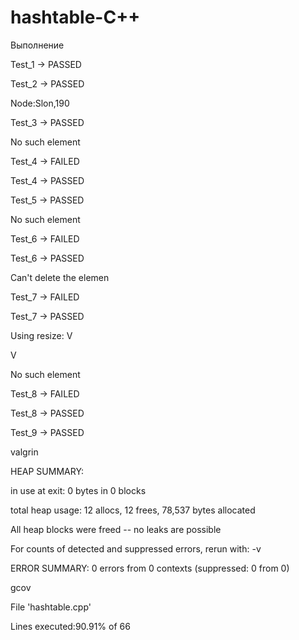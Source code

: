 # hashtable-C++

Выполнение

Test_1	->	PASSED

Test_2	->	PASSED

Node:Slon,190

Test_3	->	PASSED

No such element

Test_4	->	FAILED

Test_4	->	PASSED

Test_5	->	PASSED

No such element

Test_6	->	FAILED

Test_6	->	PASSED

Can't delete the elemen

Test_7	->	FAILED

Test_7	->	PASSED

Using resize: V

V

No such element

Test_8	->	FAILED

Test_8	->	PASSED

Test_9	->	PASSED


valgrin

 HEAP SUMMARY:

in use at exit: 0 bytes in 0 blocks

total heap usage: 12 allocs, 12 frees, 78,537 bytes allocated

 All heap blocks were freed -- no leaks are possible
 
 For counts of detected and suppressed errors, rerun with: -v

ERROR SUMMARY: 0 errors from 0 contexts (suppressed: 0 from 0)



gcov

File 'hashtable.cpp'

Lines executed:90.91% of 66


